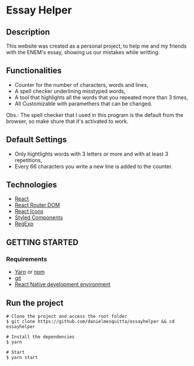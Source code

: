 # Essay Helper

## Description
This website was created as a personal project, to help me and my friends with the ENEM's essay, showing us our mistakes while writting.

## Functionalities

- Counter for the number of characters, words and lines,
- A spell checker underlining misstyped words,
- A tool that highlights all the words that you repeated more than 3 times,
- All Customizable with paramethers that can be changed.

Obs.: The spell checker that I used in this program is the default from the browser, so make shure that it's activated to work.

## Default Settings

- Only hightlights words with 3 letters or more and with at least 3 repetitions,
- Every 66 characters you write a new line is added to the counter.

## Technologies

- [React](https://reactjs.org/)
- [React Router DOM](https://github.com/ReactTraining/react-router/tree/master/packages/react-router-dom)
- [React Icons](https://github.com/react-icons/react-icons)
- [Styled Components](https://styled-components.com/)
- [RegExp](https://developer.mozilla.org/en-US/docs/Web/JavaScript/Reference/Global_Objects/RegExp)

## GETTING STARTED

### Requirements

- [Yarn](https://yarnpkg.com/) or [npm](https://www.npmjs.com/)
- [git](https://git-scm.com/)
- [React Native development environment](https://reactnative.dev/docs/environment-setup)

## Run the project

```shell
# Clone the project and access the root folder
$ git clone https://github.com/danielmesquitta/essayhelper && cd essayhelper

# Install the dependencies
$ yarn

# Start
$ yarn start
```
